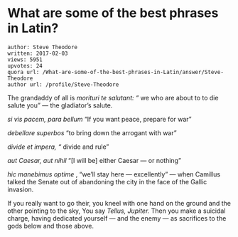 # What are some of the best phrases in Latin?

	author: Steve Theodore
	written: 2017-02-03
	views: 5951
	upvotes: 24
	quora url: /What-are-some-of-the-best-phrases-in-Latin/answer/Steve-Theodore
	author url: /profile/Steve-Theodore


The grandaddy of all is _morituri te salutant: “_ we who are about to to die salute you” — the gladiator’s salute.

_si vis pacem, para bellum_ “If you want peace, prepare for war”

_debellare superbos_  “to bring down the arrogant with war”

_divide et impera, “_ divide and rule”

_aut Caesar, aut nihil_ “[I will be] either Caesar — or nothing”

_hic manebimus optime_ , “we’ll stay here — excellently” — when Camillus talked the Senate out of abandoning the city in the face of the Gallic invasion.

If you really want to go their, you kneel with one hand on the ground and the other pointing to the sky, You say _Tellus, Jupiter._ Then you make a suicidal charge, having dedicated yourself — and the enemy — as sacrifices to the gods below and those above.

